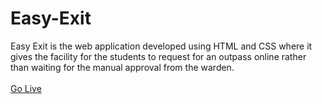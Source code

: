 # Easy-Exit
Easy Exit is the web application developed using  HTML and CSS where it gives the facility for the students to request for an outpass  online rather than waiting for the manual approval from the warden.    
<br>
<a href="https://sachidananda-17.github.io/Easy-Exit/">Go Live</a>
